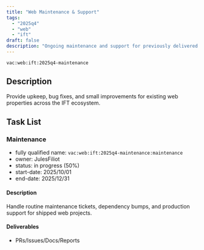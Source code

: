 ```yaml
---
title: "Web Maintenance & Support"
tags:
  - "2025q4"
  - "web"
  - "ift"
draft: false
description: "Ongoing maintenance and support for previously delivered web projects across the IFT ecosystem, ensuring continued functionality, security, and performance optimization."
---
```

`vac:web:ift:2025q4-maintenance`

## Description

Provide upkeep, bug fixes, and small improvements for existing web properties across the IFT ecosystem.

## Task List

### Maintenance

* fully qualified name: `vac:web:ift:2025q4-maintenance:maintenance`
* owner: JulesFiliot
* status: in progress (50%)
* start-date: 2025/10/01
* end-date: 2025/12/31

#### Description
Handle routine maintenance tickets, dependency bumps, and production support for shipped web projects.

#### Deliverables
- PRs/Issues/Docs/Reports
